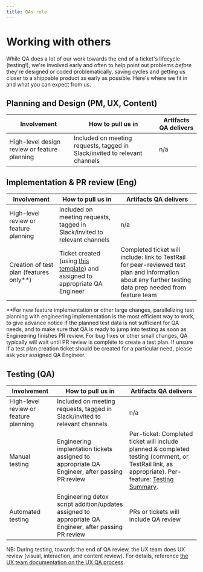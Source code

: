 ```yaml
---
title: QAs role
---
```

# Working with others

While QA does a lot of our work towards the end of a ticket's lifecycle (testing!), we're involved early and often to help point out problems *before* they're designed or coded problematically, saving cycles and getting us closer to a shippable product as early as possible. Here's where we fit in and what you can expect from us.

## Planning and Design (PM, UX, Content)

| **Involvement** | **How to pull us in** | **Artifacts QA delivers** |
| --- | --- | --- |
| High-level design review or feature planning | Included on meeting requests, tagged in Slack/invited to relevant channels | n/a |

## Implementation & PR review (Eng)

| **Involvement** | **How to pull us in** | **Artifacts QA delivers** |
| --- | --- | --- |
| High-level review or feature planning | Included on meeting requests, tagged in Slack/invited to relevant channels | n/a |
| Creation of test plan (features only**) | Ticket created (using [this template](https://github.com/department-of-veterans-affairs/va-mobile-app/blob/develop/.github/ISSUE_TEMPLATE/QA_Test_Plan.md)) and assigned to appropriate QA Engineer | Completed ticket will include: link to TestRail for peer-reviewed test plan and information about any further testing data prep needed from feature team |

**For new feature implementation or other large changes, parallelizing test planning with engineering implementation is the most efficient way to work, to give advance notice if the planned test data is not sufficient for QA needs, and to make sure that QA is ready to jump into testing as soon as Engineering finishes PR review. For bug fixes or other small changes, QA typically will wait until PR review is complete to create a test plan. If unsure if a test plan creation ticket should be created for a particular need, please ask your assigned QA Engineer.

## Testing (QA)

| **Involvement** | **How to pull us in** | **Artifacts QA delivers** |
| --- | --- | --- |
| High-level review or feature planning | Included on meeting requests, tagged in Slack/invited to relevant channels | n/a |
| Manual testing | Engineering implentation tickets assigned to appropriate QA Engineer, after passing PR review | Per-ticket: Completed ticket will include planned & completed testing (comment, or TestRail link, as appropriate). Per-feature: [Testing Summary](https://department-of-veterans-affairs.github.io/va-mobile-app/development/QA/QA%20process/Testing%20Summary). |
| Automated testing | Engineering detox script addition/updates assigned to appropriate QA Engineer, after passing PR review | PRs or tickets will include QA review |

NB: During testing, towards the end of QA review, the UX team does UX review (visual, interaction, and content review). For details, reference [the UX team documentation on the UX QA process](https://department-of-veterans-affairs.github.io/va-mobile-app/gettingStarted/Contributing/Best%20practices/Designers/).
